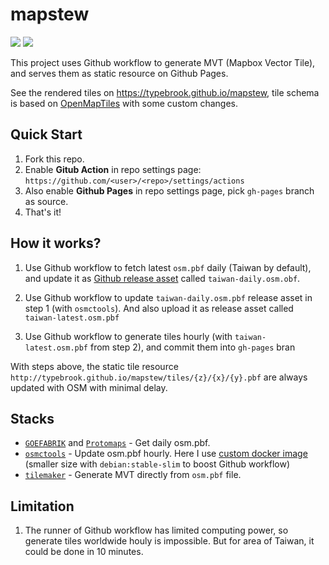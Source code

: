 # mapstew
![](https://github.com/typebrook/mapstew/workflows/Hourly%20PBF%20update/badge.svg) ![](https://github.com/typebrook/mapstew/workflows/Daily%20PBF%20fetch/badge.svg)

This project uses Github workflow to generate MVT (Mapbox Vector Tile), and serves them as static resource on Github Pages.  

See the rendered tiles on https://typebrook.github.io/mapstew, tile schema is based on [OpenMapTiles](https://openmaptiles.org/schema/) with some custom changes.
  
## Quick Start
1. Fork this repo.
1. Enable **Gitub Action** in repo settings page:
   `https://github.com/<user>/<repo>/settings/actions`
1. Also enable **Github Pages** in repo settings page, pick `gh-pages` branch as source.
1. That's it!

## How it works?
1. Use Github workflow to fetch latest `osm.pbf` daily (Taiwan by default), and update it as [Github release asset](https://github.com/typebrook/mapstew/releases/tag/daily-taiwan-pbf) called `taiwan-daily.osm.obf`.


2. Use Github workflow to update `taiwan-daily.osm.pbf` release asset in step 1 (with `osmctools`). And also upload it as release asset called `taiwan-latest.osm.pbf`


3. Use Github workflow to generate tiles hourly (with `taiwan-latest.osm.pbf` from step 2), and commit them into `gh-pages` bran


With steps above, the static tile resource `http://typebrook.github.io/mapstew/tiles/{z}/{x}/{y}.pbf` are always updated with OSM with minimal delay.

## Stacks
- [`GOEFABRIK`](http://download.geofabrik.de/asia/taiwan.html) and [`Protomaps`](https://protomaps.com/) - Get daily osm.pbf.
- [`osmctools`](https://github.com/ramunasd/osmctools) - Update osm.pbf hourly. Here I use [custom docker image](https://hub.docker.com/r/osmtw/osmctools) (smaller size with `debian:stable-slim` to boost Github workflow) 
- [`tilemaker`](https://github.com/systemed/tilemaker) - Generate MVT directly from `osm.pbf` file.

## Limitation
1. The runner of Github workflow has limited computing power, so generate tiles worldwide houly is impossible. But for area of Taiwan, it could be done in 10 minutes.
